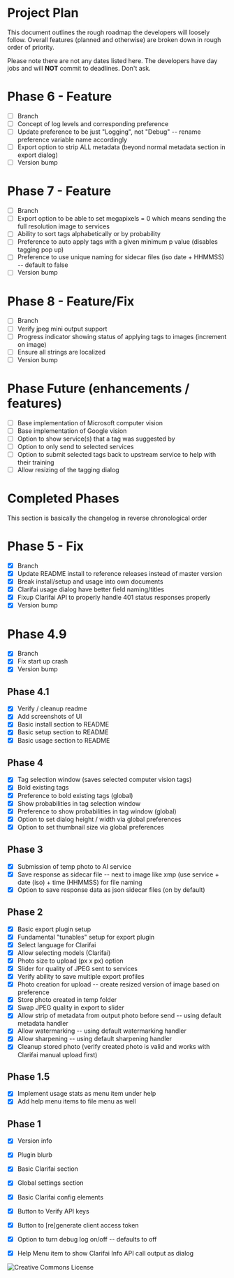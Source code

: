 # Project Plan
This document outlines the rough roadmap the developers will loosely follow. Overall features (planned and otherwise) are broken down in rough order of priority.

Please note there are not any dates listed here. The developers have day jobs and will **NOT** commit to deadlines. Don't ask. 

# Phase 6 - Feature
- [ ] Branch
- [ ] Concept of log levels and corresponding preference
- [ ] Update preference to be just "Logging", not "Debug" -- rename preference variable name accordingly
- [ ] Export option to strip ALL metadata (beyond normal metadata section in export dialog)
- [ ] Version bump

# Phase 7 - Feature
- [ ] Branch
- [ ] Export option to be able to set megapixels = 0 which means sending the full resolution image to services
- [ ] Ability to sort tags alphabetically or by probability
- [ ] Preference to auto apply tags with a given minimum p value (disables tagging pop up)
- [ ] Preference to use unique naming for sidecar files (iso date + HHMMSS) -- default to false
- [ ] Version bump

# Phase 8 - Feature/Fix
- [ ] Branch
- [ ] Verify jpeg mini output support
- [ ] Progress indicator showing status of applying tags to images (increment on image)
- [ ] Ensure all strings are localized
- [ ] Version bump

# Phase Future (enhancements / features)
- [ ] Base implementation of Microsoft computer vision
- [ ] Base implementation of Google vision
- [ ] Option to show service(s) that a tag was suggested by
- [ ] Option to only send to selected services
- [ ] Option to submit selected tags back to upstream service to help with their training
- [ ] Allow resizing of the tagging dialog

# Completed Phases
This section is basically the changelog in reverse chronological order

# Phase 5 - Fix
- [X] Branch
- [X] Update README install to reference releases instead of master version
- [X] Break install/setup and usage into own documents
- [X] Clarifai usage dialog have better field naming/titles
- [X] Fixup Clarifai API to properly handle 401 status responses properly
- [X] Version bump

# Phase 4.9
- [X] Branch
- [X] Fix start up crash
- [X] Version bump

## Phase 4.1
- [X] Verify / cleanup readme
- [X] Add screenshots of UI
- [X] Basic install section to README
- [X] Basic setup section to README
- [X] Basic usage section to README 
 
## Phase 4
- [X] Tag selection window (saves selected computer vision tags)
- [X] Bold existing tags
- [X] Preference to bold existing tags (global)
- [X] Show probabilities in tag selection window
- [X] Preference to show probabilities in tag window (global)
- [X] Option to set dialog height / width via global preferences
- [X] Option to set thumbnail size via global preferences
 
## Phase 3
- [X] Submission of temp photo to AI service
- [X] Save response as sidecar file -- next to image like xmp (use service + date (iso) + time (HHMMSS) for file naming
- [X] Option to save response data as json sidecar files (on by default)
 
## Phase 2
- [X] Basic export plugin setup
- [X] Fundamental "tunables" setup for export plugin
- [X] Select language for Clarifai
- [X] Allow selecting models (Clarifai)
- [X] Photo size to upload (px x px) option
- [X] Slider for quality of JPEG sent to services
- [X] Verify ability to save multiple export profiles
- [X] Photo creation for upload -- create resized version of image based on preference
- [X] Store photo created in temp folder
- [X] Swap JPEG quality in export to slider
- [X] Allow strip of metadata from output photo before send -- using default metadata handler
- [X] Allow watermarking -- using default watermarking handler
- [X] Allow sharpening -- using default sharpening handler
- [X] Cleanup stored photo (verify created photo is valid and works with Clarifai manual upload first) 
 
## Phase 1.5
- [X] Implement usage stats as menu item under help
- [X] Add help menu items to file menu as well
 
## Phase 1
- [X] Version info
- [X] Plugin blurb
- [X] Basic Clarifai section
- [X] Global settings section
- [X] Basic Clarifai config elements
- [X] Button to Verify API keys
- [X] Button to [re]generate client access token
- [X] Option to turn debug log on/off -- defaults to off
- [X] Help Menu item to show Clarifai Info API call output as dialog


![Creative Commons License](https://i.creativecommons.org/l/by-nc-sa/4.0/88x31.png)
